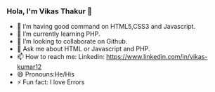 ### Hola, I'm Vikas Thakur 👋

- 🔭 I’m having good command on HTML5,CSS3 and Javascript.
- 🌱 I’m currently learning PHP.
- 👯 I’m looking to collaborate on Github.
- 💬 Ask me about HTML or Javascript and PHP.
- 📫 How to reach me: Linkedin: https://www.linkedin.com/in/vikas-kumar12
- 😄 Pronouns:He/His
- ⚡ Fun fact: I love Errors
